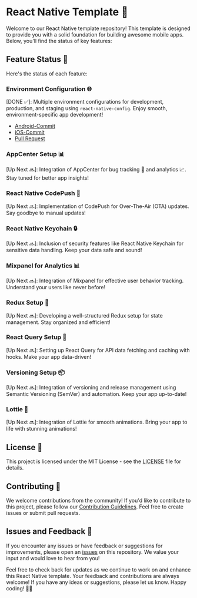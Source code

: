 # React Native Template 🚀

Welcome to our React Native template repository! This template is designed to provide you with a solid foundation for building awesome mobile apps. Below, you'll find the status of key features:

## Feature Status 🌟

Here's the status of each feature:

### Environment Configuration 🌐
[DONE ✅]: Multiple environment configurations for development, production, and staging using `react-native-config`. Enjoy smooth, environment-specific app development!
  - [Android-Commit](https://github.com/iamsrikanthnani/react-native-template/commit/bdae46bbfdb1e835d8d2edc20e911175dc66e242)
  - [iOS-Commit](https://github.com/iamsrikanthnani/react-native-template/commit/49ea94e531e385807ab94847cccc6f7b9e683d31)
  - [Pull Request](https://github.com/iamsrikanthnani/react-native-template/pull/2)

### AppCenter Setup 📊
[Up Next 🔜]: Integration of AppCenter for bug tracking 🐛 and analytics 📈. Stay tuned for better app insights!
  <!--- [Pull Request](link-to-pull-request) Enable the pull request link when it's ready -->

### React Native CodePush 🚀
[Up Next 🔜]: Implementation of CodePush for Over-The-Air (OTA) updates. Say goodbye to manual updates!
  <!--- [Pull Request](link-to-pull-request) Enable the pull request link when it's ready -->

### React Native Keychain 🔒
[Up Next 🔜]: Inclusion of security features like React Native Keychain for sensitive data handling. Keep your data safe and sound!
  <!--- [Pull Request](link-to-pull-request) Enable the pull request link when it's ready -->

### Mixpanel for Analytics 📊
[Up Next 🔜]: Integration of Mixpanel for effective user behavior tracking. Understand your users like never before!
  <!--- [Pull Request](link-to-pull-request) Enable the pull request link when it's ready -->

### Redux Setup 🚀
[Up Next 🔜]: Developing a well-structured Redux setup for state management. Stay organized and efficient!
  <!--- [Pull Request](link-to-pull-request) Enable the pull request link when it's ready -->

### React Query Setup 🚀
[Up Next 🔜]: Setting up React Query for API data fetching and caching with hooks. Make your app data-driven!
  <!--- [Pull Request](link-to-pull-request) Enable the pull request link when it's ready -->

### Versioning Setup 📦
[Up Next 🔜]: Integration of versioning and release management using Semantic Versioning (SemVer) and automation. Keep your app up-to-date!
  <!--- [Pull Request](link-to-pull-request) Enable the pull request link when it's ready -->

### Lottie 🎉
[Up Next 🔜]: Integration of Lottie for smooth animations. Bring your app to life with stunning animations!
  <!--- [Pull Request](link-to-pull-request) Enable the pull request link when it's ready -->

## License 📄

This project is licensed under the MIT License - see the [LICENSE](LICENSE) file for details.

## Contributing 🤝

We welcome contributions from the community! If you'd like to contribute to this project, please follow our [Contribution Guidelines](CONTRIBUTING.md). Feel free to create issues or submit pull requests.

## Issues and Feedback 📣

If you encounter any issues or have feedback or suggestions for improvements, please open an [issues](https://github.com/iamsrikanthnani/react-native-template/issues) on this repository. We value your input and would love to hear from you!

Feel free to check back for updates as we continue to work on and enhance this React Native template. Your feedback and contributions are always welcome! If you have any ideas or suggestions, please let us know. Happy coding! 🚀📱
